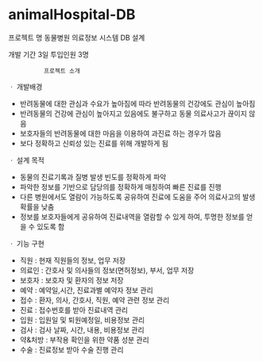 # animalHospital-DB

프로젝트 명 동물병원 의료정보 시스템 DB 설계 


개발 기간 3일                  투입인원 3명 



              프로젝트 소개 
              
ㆍ 개발배경 
- 반려동물에 대한 관심과 수요가 높아짐에 따라 반려동물의 건강에도 관심이 높아짐 
- 반려동물의 건강에 관심이 높아지고 있음에도 불구하고 동물 의료사고가 끊이지 않음 
- 보호자들의 반려동물에 대한 마음을 이용하여 과진료 하는 경우가 많음 
- 보다 정확하고 신뢰성 있는 진료를 위해 개발하게 됨 



ㆍ 설계 목적 
 - 동물의 진료기록과 질병 발생 빈도를 정확하게 파악 
 - 파악한 정보를 기반으로 담당의를 정확하게 매칭하여 빠른 진료를 진행 
 - 다른 병원에서도 열람이 가능하도록 공유하여 진료에 도움을 주어 의료사고의 발생확률을 낮춤 
 - 정보를 보호자들에게 공유하여 진료내역을 열람할 수 있게 하여, 투명한 정보를 얻을 수 있도록 함 
 
 
 
ㆍ 기능 구현 
 - 직원 : 현재 직원들의 정보, 업무 저장 
 - 의료인 : 간호사 및 의사들의 정보(면허정보), 부서, 업무 저장 
 - 보호자 : 보호자 및 환자의 정보 저장 
 - 예약 : 예약일,시간, 진료과별 예약자 정보 관리 
 - 접수 : 환자, 의사, 간호사, 직원, 예약 관련 정보 관리 
 - 진료 : 접수번호를 받아 진료내역 관리 
 - 입원 : 입원일 및 퇴원예정일, 비용정보 관리 
 - 검사 : 검사 날짜, 시간, 내용, 비용정보 관리 
 - 약&처방 : 부작용 확인을 위한 약품 성분 관리 
 - 수술 : 진료정보 받아 수술 진행 관리
 
